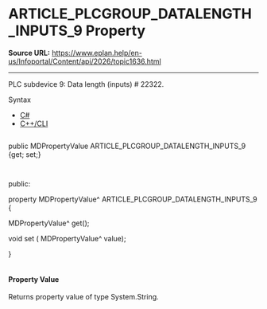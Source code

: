 # ARTICLE_PLCGROUP_DATALENGTH_INPUTS_9 Property

**Source URL:** https://www.eplan.help/en-us/Infoportal/Content/api/2026/topic1636.html

---

PLC subdevice 9: Data length (inputs) # 22322.

Syntax

- [C#](#i-syntax-CS)
- [C++/CLI](#i-syntax-CPP2005)

```
```
public MDPropertyValue ARTICLE_PLCGROUP_DATALENGTH_INPUTS_9 {get; set;}
```
```

```
```
public:

property MDPropertyValue^ ARTICLE_PLCGROUP_DATALENGTH_INPUTS_9 {

   MDPropertyValue^ get();

   void set (    MDPropertyValue^ value);

}
```
```

#### Property Value

Returns property value of type System.String.
